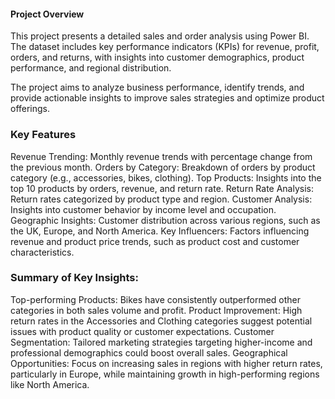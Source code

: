 #### Project Overview


This project presents a detailed sales and order analysis using Power BI.
The dataset includes key performance indicators (KPIs) for revenue, profit, orders, and returns, with insights into customer demographics, product performance, and regional distribution.

The project aims to analyze business performance, identify trends, and provide actionable insights to improve sales strategies and optimize product offerings.


### Key Features
Revenue Trending: Monthly revenue trends with percentage change from the previous month.
Orders by Category: Breakdown of orders by product category (e.g., accessories, bikes, clothing).
Top Products: Insights into the top 10 products by orders, revenue, and return rate.
Return Rate Analysis: Return rates categorized by product type and region.
Customer Analysis: Insights into customer behavior by income level and occupation.
Geographic Insights: Customer distribution across various regions, such as the UK, Europe, and North America.
Key Influencers: Factors influencing revenue and product price trends, such as product cost and customer characteristics.


### Summary of Key Insights:
Top-performing Products: Bikes have consistently outperformed other categories in both sales volume and profit.
Product Improvement: High return rates in the Accessories and Clothing categories suggest potential issues with product quality or customer expectations.
Customer Segmentation: Tailored marketing strategies targeting higher-income and professional demographics could boost overall sales.
Geographical Opportunities: Focus on increasing sales in regions with higher return rates, particularly in Europe, while maintaining growth in high-performing regions like North America. 
